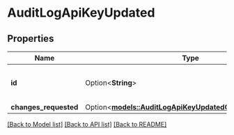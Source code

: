 # AuditLogApiKeyUpdated

## Properties

Name | Type | Description | Notes
------------ | ------------- | ------------- | -------------
**id** | Option<**String**> | The tracking ID of the API key. | [optional]
**changes_requested** | Option<[**models::AuditLogApiKeyUpdatedChangesRequested**](AuditLog_api_key_updated_changes_requested.md)> |  | [optional]

[[Back to Model list]](../README.md#documentation-for-models) [[Back to API list]](../README.md#documentation-for-api-endpoints) [[Back to README]](../README.md)


